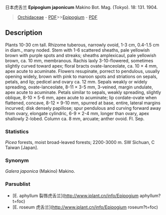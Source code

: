 日本虎舌兰 **Epipogium japonicum** Makino Bot. Mag. (Tokyo). 18: 131. 1904.

> [Orchidaceae](http://www.iplant.cn/info/Orchidaceae?t=foc) - [PDF](http://www.iplant.cn/foc/pdf/Orchidaceae.pdf)>>[Epipogium](http://www.iplant.cn/info/Epipogium?t=foc) - [PDF](http://www.iplant.cn/foc/pdf/Epipogium.pdf)

## Description

Plants 10-30 cm tall. Rhizome tuberous, narrowly ovoid, 1-3 cm, 0.4-1.5 cm in diam., many noded. Stem with 1-6 scattered sheaths, pale yellowish brown with purple spots and streaks; sheaths amplexicaul, pale yellowish brown, ca. 10 mm, membranous. Rachis laxly 3-10-flowered, sometimes slightly curved toward apex; floral bracts ovate-lanceolate, ca. 10 × 4 mm, apex acute to acuminate. Flowers resupinate, porrect to pendulous, usually opening widely, brown with pink to maroon spots and striations on sepals, petals, and lip; pedicel and ovary ca. 12 mm. Sepals weakly or widely spreading, ovate-lanceolate, 8-11 × 3-5 mm, 3-veined, margin undulate, apex acute to acuminate. Petals similar to sepals, weakly spreading, slightly oblique, 8-10 × 5-6 mm, apex acute to acuminate; lip cordate-ovate when flattened, concave, 8-12 × 9-10 mm, spurred at base, entire, lateral margins incurved; disk densely papillose; spur pendulous and curving forward away from ovary, elongate cylindric, 6-9 × 2-4 mm, longer than ovary, apex shallowly 2-lobed. Column ca. 8 mm, arcuate; anther ovoid. Fl. Sep.

### Statistics
*Picea* forests, moist broad-leaved forests; 2200-3000 m. SW Sichuan, C Taiwan [Japan].

### Synonym
*Galera japonica* (Makino) Makino.

### Parsublist

* [E.  aphyllum  裂唇虎舌兰](http://www.iplant.cn/info/Epipogium aphyllum?t=foc)
* [E.  roseum  虎舌兰](http://www.iplant.cn/info/Epipogium roseum?t=foc)
